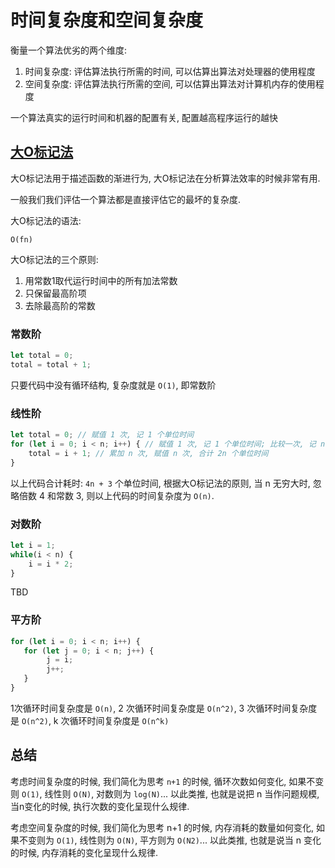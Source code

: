#  时间复杂度和空间复杂度
衡量一个算法优劣的两个维度:
1. 时间复杂度: 评估算法执行所需的时间, 可以估算出算法对处理器的使用程度
2. 空间复杂度: 评估算法执行所需的空间, 可以估算出算法对计算机内存的使用程度

一个算法真实的运行时间和机器的配置有关, 配置越高程序运行的越快

## [大O标记法](https://zh.wikipedia.org/wiki/%E5%A4%A7O%E7%AC%A6%E5%8F%B7)
大O标记法用于描述函数的渐进行为, 大O标记法在分析算法效率的时候非常有用. 

一般我们我们评估一个算法都是直接评估它的最坏的复杂度.

大O标记法的语法:
```
O(fn)
```

大O标记法的三个原则:
1. 用常数1取代运行时间中的所有加法常数
2. 只保留最高阶项
3. 去除最高阶的常数

### 常数阶
```javascript
let total = 0;
total = total + 1;
```

只要代码中没有循环结构, 复杂度就是 `O(1)`, 即常数阶

### 线性阶
```javascript
let total = 0; // 赋值 1 次, 记 1 个单位时间
for (let i = 0; i < n; i++) { // 赋值 1 次, 记 1 个单位时间; 比较一次, 记 n + 1 个单位时间; 自增记 n 个单位时间 合计: 2n + 2 
    total = i + 1; // 累加 n 次, 赋值 n 次, 合计 2n 个单位时间
}
```

以上代码合计耗时: `4n + 3` 个单位时间, 根据大O标记法的原则, 当 n 无穷大时, 忽略倍数 4 和常数 3, 则以上代码的时间复杂度为 `O(n)`.

### 对数阶
```javascript
let i = 1;
while(i < n) {
    i = i * 2;
}
```
TBD

### 平方阶
```javascript
for (let i = 0; i < n; i++) {
   for (let j = 0; i < n; j++) {
        j = i;
        j++;
   }
}
```

1次循环时间复杂度是 `O(n)`, 2 次循环时间复杂度是 `O(n^2)`, 3 次循环时间复杂度是 `O(n^2)`, k 次循环时间复杂度是 `O(n^k)`

## 总结
考虑时间复杂度的时候, 我们简化为思考 `n+1` 的时候, 循环次数如何变化, 如果不变则 `O(1)`,
线性则 `O(N)`, 对数则为 `log(N)`... 以此类推, 也就是说把 n 当作问题规模, 当n变化的时候, 执行次数的变化呈现什么规律.

考虑空间复杂度的时候, 我们简化为思考 n+1 的时候, 内存消耗的数量如何变化, 如果不变则为 `O(1)`,
线性则为 `O(N)`, 平方则为 `O(N2)`... 以此类推, 也就是说当 n 变化的时候, 内存消耗的变化呈现什么规律.
